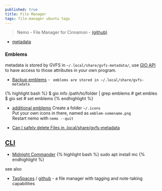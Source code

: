 ```yaml
---
published: true
title: File Manager
tags: file-manager ubuntu tags
---
```

> Nemo - File Manager for Cinnamon - [(github)](https://github.com/linuxmint/nemo)

- [metadata](https://github.com/linuxmint/nemo/blob/7fe83632eca5801a55992dc08c52767b6d8685cb/libnemo-private/nemo-metadata.h)

### Emblems
metadata is stored by GVFS in `~/.local/share/gvfs-metadata/`, use [GIO API](https://stackoverflow.com/questions/10874702/gnome-where-does-nautilus-store-emblem-data-and-how) to have access to those attributes in your own program.

- [Backup emblems](https://forums.linuxmint.com/viewtopic.php?t=281724) - ` emblems are stored in ~/.local/share/gvfs-metadata`


{% highlight bash %}
$ gio info /path/to/folder | grep emblems # get embles
$ gio set # set emblems
{% endhighlight %}

- [additional emblems](https://forums.linuxmint.com/viewtopic.php?t=354871)
Create a folder `~/.icons`  
Put your own icons in there, named as `emblem-somename.png`  
Restart nemo with `nemo --quit`  

- [Can I safely delete Files in .local/share/gvfs-metadata](https://superuser.com/questions/100545/files-in-local-share-gvfs-metadata-in-ubuntu)

## [CLI](https://www.tecmint.com/linux-terminal-file-managers/)
- [Midnight Commander](http://www.linuxcommand.org/lc3_adv_mc.php)
{% highlight bash %}
sudo apt install mc
{% endhighlight %}

see also
- [TagSpaces](https://www.tagspaces.org/) / [github](https://github.com/tagspaces/tagspaces) - a file manager with tagging and note-taking capabilities

